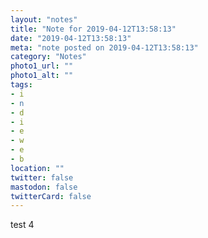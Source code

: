```yaml
---
layout: "notes"
title: "Note for 2019-04-12T13:58:13"
date: "2019-04-12T13:58:13"
meta: "note posted on 2019-04-12T13:58:13"
category: "Notes"
photo1_url: ""
photo1_alt: ""
tags:
- i
- n
- d
- i
- e
- w
- e
- b
location: ""
twitter: false
mastodon: false
twitterCard: false
---
```

test 4
